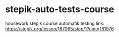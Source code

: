 # stepik-auto-tests-course
housework stepik course automatik testing
link:  https://stepik.org/lesson/187065/step/1?unit=161976
